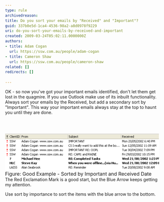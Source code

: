 ```yaml
---
type: rule
archivedreason: 
title: Do you sort your emails by "Received" and "Important"?
guid: 337b0e5d-1ca4-4536-98a2-a8d0978f9229
uri: do-you-sort-your-emails-by-received-and-important
created: 2009-03-24T05:02:11.0000000Z
authors:
- title: Adam Cogan
  url: https://ssw.com.au/people/adam-cogan
- title: Cameron Shaw
  url: https://ssw.com.au/people/cameron-shaw
related: []
redirects: []

---
```



<p class="ssw15-rteElement-P">​OK - so now you've got your important emails identified, don't let them get lost in the quagmire. If you use Outlook make use of its inbuilt functionality. Always sort your emails by the Received, but add a secondary sort by "Important". This way your important emails always stay at the top to haunt you until they are done. <br></p>
<br><excerpt class='endintro'></excerpt><br>
<div><p><img class="ms-rteCustom-ImageArea" alt="Sort by Recieved and Important" src="OutlookSortbyReceivedThenImportant.gif" /><br><font class="ms-rteCustom-FigureGood" size="+0">Figure: Good Example - Sorted by Important and Received Date</font><br>The Red Exclamation Mark is a good start, but the Blue Arrow keeps getting my attention.</p>
<p>Use sort by importance to sort the items with the blue arrow to the bottom.</p></div>


